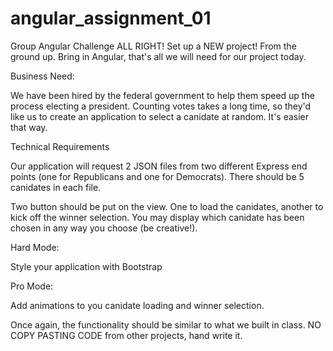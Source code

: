 # angular_assignment_01
Group Angular Challenge
ALL RIGHT! Set up a NEW project! From the ground up. Bring in Angular, that's all we will need for our project today.

Business Need:

We have been hired by the federal government to help them speed up the process electing a president. Counting votes takes a long time, so they'd like us to create an application to select a canidate at random. It's easier that way.

Technical Requirements

Our application will request 2 JSON files from two different Express end points (one for Republicans and one for Democrats). There should be 5 canidates in each file.

Two button should be put on the view. One to load the canidates, another to kick off the winner selection. You may display which canidate has been chosen in any way you choose (be creative!).

Hard Mode:

Style your application with Bootstrap

Pro Mode:

Add animations to you canidate loading and winner selection.

Once again, the functionality should be similar to what we built in class. NO COPY PASTING CODE from other projects, hand write it.